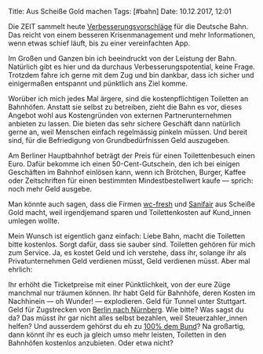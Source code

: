 Title: Aus Scheiße Gold machen
Tags: [#bahn]
Date: 10.12.2017, 12:01

Die ZEIT sammelt heute [Verbesserungsvorschläge](http://www.zeit.de/mobilitaet/2017-12/deutsche-bahn-fahrplan-probleme-kunden/komplettansicht) für die Deutsche Bahn. Das reicht von einem besseren Krisenmanagement und mehr Informationen, wenn etwas schief läuft, bis zu einer vereinfachten App.

Im Großen und Ganzen bin ich beeindruckt von der Leistung der Bahn. Natürlich gibt es hier und da durchaus Verbesserungspotential, keine Frage. Trotzdem fahre ich gerne mit dem Zug und bin dankbar, dass ich sicher und einigermaßen entspannt und pünktlich ans Ziel komme.

Worüber ich mich jedes Mal ärgere, sind die kostenpflichtigen Toiletten an Bahnhöfen. Anstatt sie selbst zu betreiben, zieht die Bahn es vor, dieses Angebot wohl aus Kostengründen von externen Partnerunternehmen anbieten zu lassen. Die bieten das sehr sichere Geschäft dann natürlich gerne an, weil Menschen einfach regelmässig pinkeln müssen. Und bereit sind, für die Befriedigung von Grundbedürfnissen Geld auszugeben.

Am Berliner Hauptbahnhof beträgt der Preis für einen Toilettenbesuch einen Euro. Dafür bekomme ich einen 50-Cent-Gutschein, den ich bei einigen Geschäften im Bahnhof einlösen kann, wenn ich Brötchen, Burger, Kaffee oder Zeitschriften für einen bestimmten Mindestbestellwert kaufe — sprich: noch mehr Geld ausgebe.

Man könnte auch sagen, dass die Firmen [wc-fresh](http://www.wc-fresh.com/) und [Sanifair](https://www.sanifair.de) aus Scheiße Gold macht, weil irgendjemand sparen und Toilettenkosten auf Kund_innen umlegen wollte.

Mein Wunsch ist eigentlich ganz einfach: Liebe Bahn, macht die Toiletten bitte kostenlos. Sorgt dafür, dass sie sauber sind. Toiletten gehören für mich zum Service. Ja, es kostet Geld und ich verstehe, dass ihr, solange ihr als Privatunternehmen Geld verdienen müsst, Geld verdienen müsst. Aber mal ehrlich: 

Ihr erhöht die Ticketpreise mit einer Pünktlichkeit, von der eure Züge manchmal nur träumen können. Ihr habt Geld für Bahnhöfe, deren Kosten im Nachhinein — oh Wunder! — explodieren. Geld für Tunnel unter Stuttgart. Geld für Zugstrecken von [Berlin nach Nürnberg](https://de.wikipedia.org/wiki/Verkehrsprojekt_Deutsche_Einheit_Nr._8). Wie bitte? Was sagst du da? Das müsst ihr gar nicht alles selbst bezahlen, weil Steuerzahler_innen helfen? Und ausserdem gehörst du eh zu [100% dem Bund](http://www.bundesfinanzministerium.de/Content/DE/Standardartikel/Themen/Bundesvermoegen/Privatisierungs_und_Beteiligungspolitik/Beteiligungspolitik/deutsche-bahn-ag.html)? Na großartig, dann könnt ihr es euch ja gleich umso mehr leisten, Toiletten in den Bahnhöfen kostenlos anzubieten. Oder etwa nicht?